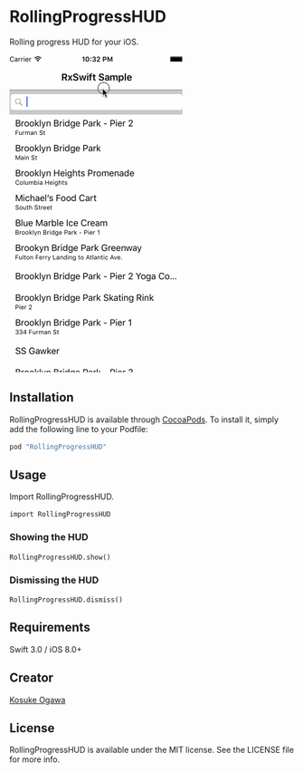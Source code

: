 # RollingProgressHUD

Rolling progress HUD for your iOS.

![](./demo.gif)


## Installation

RollingProgressHUD is available through [CocoaPods](http://cocoapods.org). To install
it, simply add the following line to your Podfile:

```ruby
pod "RollingProgressHUD"
```

## Usage

Import RollingProgressHUD.

```
import RollingProgressHUD
```

### Showing the HUD

```
RollingProgressHUD.show()
```

### Dismissing the HUD

```
RollingProgressHUD.dismiss()
```

## Requirements

Swift 3.0 / iOS 8.0+

## Creator

[Kosuke Ogawa](https://twitter.com/koogawa)
 
## License

RollingProgressHUD is available under the MIT license. See the LICENSE file for more info.


 
